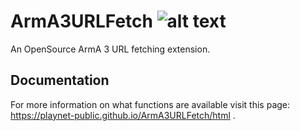 # ArmA3URLFetch ![alt text](https://img2.picload.org/image/dgdiaori/a3uf_transparent_icon_x64.png)
 An OpenSource ArmA 3 URL fetching extension.

## Documentation
For more information on what functions are available visit this page: https://playnet-public.github.io/ArmA3URLFetch/html .
